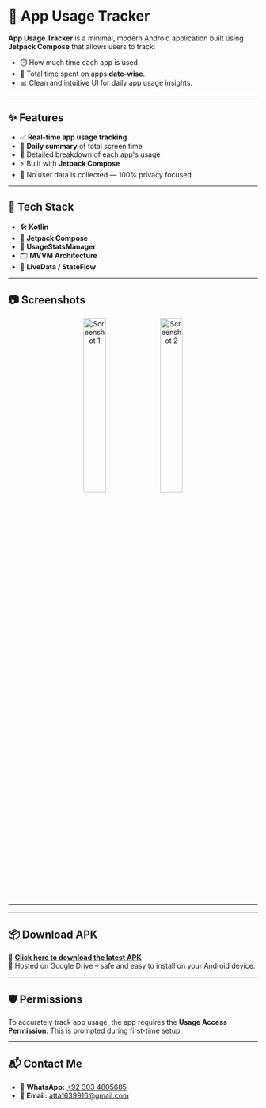 # 📱 App Usage Tracker

**App Usage Tracker** is a minimal, modern Android application built using **Jetpack Compose** that allows users to track:

- ⏱️ How much time each app is used.
- 📆 Total time spent on apps **date-wise**.
- 📊 Clean and intuitive UI for daily app usage insights.

---

## ✨ Features

- ✅ **Real-time app usage tracking**
- 📅 **Daily summary** of total screen time
- 📱 Detailed breakdown of each app's usage
- ⚡ Built with **Jetpack Compose**
- 🔐 No user data is collected — 100% privacy focused

---

## 🧪 Tech Stack

- 🛠 **Kotlin**
- 🧩 **Jetpack Compose**
- 📅 **UsageStatsManager**
- 🗂️ **MVVM Architecture**
- 🔄 **LiveData / StateFlow**

---

## 📷 Screenshots

<p align="center">
  <img src="https://github.com/user-attachments/assets/c08c4606-5b58-4ef2-a059-e42f8d4c151e" width="30%" alt="Screenshot 1">
  <img src="https://github.com/user-attachments/assets/3d38f367-f24d-44d2-95bf-ce358de8d245" width="30%" alt="Screenshot 2">
</p>

---


---


## 📦 Download APK

🔗 **[Click here to download the latest APK](https://drive.google.com/file/d/1_j5uPt4FbF4K11R-Ed1BFcsAZedJhYnN/view?usp=sharing)**  
📁 Hosted on Google Drive – safe and easy to install on your Android device.


---



## 🛡️ Permissions

To accurately track app usage, the app requires the **Usage Access Permission**. This is prompted during first-time setup.

---


## 📬 Contact Me

- 📱 **WhatsApp:** [+92 303 4805685](https://wa.me/923034805685)  
- 📧 **Email:** [atta1639916@gmail.com](mailto:atta1639916@gmail.com)
